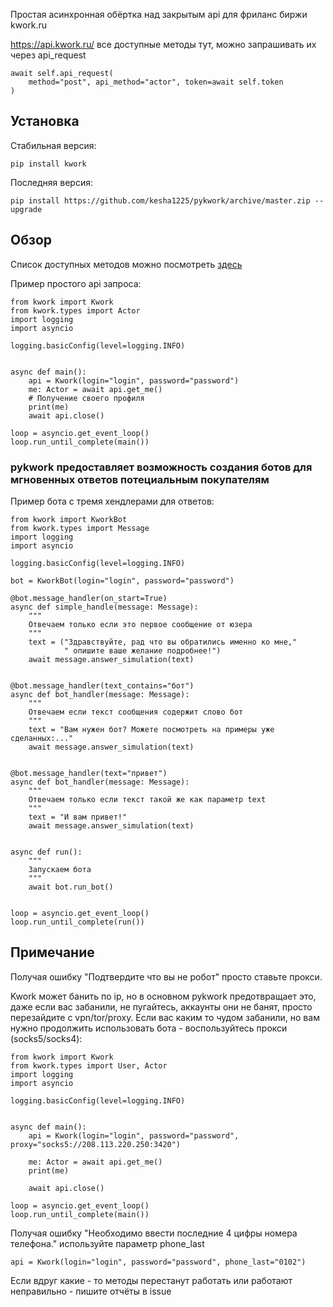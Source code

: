 Простая асинхронная обёртка над закрытым api для фриланс биржи kwork.ru


https://api.kwork.ru/
все доступные методы тут, можно запрашивать их через api_request
```python3
await self.api_request(
    method="post", api_method="actor", token=await self.token
)
```


## Установка

Стабильная версия:
```
pip install kwork
```

Последняя версия:
```
pip install https://github.com/kesha1225/pykwork/archive/master.zip --upgrade
```

## Обзор

Список доступных методов можно посмотреть [здесь](./api_example.py)

Пример простого api запроса:

```python3
from kwork import Kwork
from kwork.types import Actor
import logging
import asyncio

logging.basicConfig(level=logging.INFO)


async def main():
    api = Kwork(login="login", password="password")
    me: Actor = await api.get_me()
    # Получение своего профиля
    print(me)
    await api.close()

loop = asyncio.get_event_loop()
loop.run_until_complete(main())

```

### pykwork предоставляет возможность создания ботов для мгновенных ответов потециальным покупателям


Пример бота с тремя хендлерами для ответов:

```python3
from kwork import KworkBot
from kwork.types import Message
import logging
import asyncio

logging.basicConfig(level=logging.INFO)

bot = KworkBot(login="login", password="password")

@bot.message_handler(on_start=True)
async def simple_handle(message: Message):
    """
    Отвечаем только если это первое сообщение от юзера
    """
    text = ("Здравствуйте, рад что вы обратились именно ко мне,"
            " опишите ваше желание подробнее!")
    await message.answer_simulation(text)


@bot.message_handler(text_contains="бот")
async def bot_handler(message: Message):
    """
    Отвечаем если текст сообщения содержит слово бот
    """
    text = "Вам нужен бот? Можете посмотреть на примеры уже сделанных:..."
    await message.answer_simulation(text)


@bot.message_handler(text="привет")
async def bot_handler(message: Message):
    """
    Отвечаем только если текст такой же как параметр text
    """
    text = "И вам привет!"
    await message.answer_simulation(text)


async def run():
    """
    Запускаем бота
    """
    await bot.run_bot()


loop = asyncio.get_event_loop()
loop.run_until_complete(run())

```

## Примечание

Получая ошибку "Подтвердите что вы не робот" просто ставьте прокси.

Kwork может банить по ip, но в основном pykwork предотвращает это, даже
если вас забанили, не пугайтесь, аккаунты они не банят, просто перезайдите
с vpn/tor/proxy. Если вас каким то чудом забанили, но вам нужно продолжить 
использовать бота - воспользуйтесь прокси (socks5/socks4):

```python3
from kwork import Kwork
from kwork.types import User, Actor
import logging
import asyncio

logging.basicConfig(level=logging.INFO)


async def main():
    api = Kwork(login="login", password="password", proxy="socks5://208.113.220.250:3420")

    me: Actor = await api.get_me()
    print(me)

    await api.close()

loop = asyncio.get_event_loop()
loop.run_until_complete(main())

``` 

Получая ошибку "Необходимо ввести последние 4 цифры номера телефона." используйте параметр phone_last
```
api = Kwork(login="login", password="password", phone_last="0102")
```

Если вдруг какие - то методы перестанут работать или работают неправильно -
пишите отчёты в issue